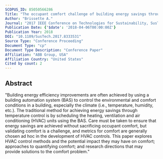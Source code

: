 ```yaml
---
SCOPUS_ID: 85050566286
Title: "The occupant comfort challenge of building energy savings through HVAC control"
Author: "Brissette A."
Journal: "2017 IEEE Conference on Technologies for Sustainability, SusTech 2017"
Publication Date: {'$date': '2018-04-06T00:00:00Z'}
Publication Year: 2018
DOI: "10.1109/SusTech.2017.8333531"
Source Type: "Conference Proceeding"
Document Type: "cp"
Document Type Description: "Conference Paper"
Affiliation: "ABB Group, USA"
Affiliation Country: "United States"
Cited by count: 2
---
```


## Abstract
"Building energy efficiency improvements are often achieved by using a building automation system (BAS) to control the environmental and comfort conditions in a building, especially the climate (i.e., temperature, humidity, etc.). The traditional method for achieving energy savings through temperature control is by scheduling the heating, ventilation and air conditioning (HVAC) units using the BAS. Care must be taken to ensure that energy savings are achieved without sacrificing occupant comfort, but validating comfort is a challenge, and metrics for comfort are generally chosen ad hoc in the development of HVAC controls. This paper explores HVAC control methods and the potential impact they may have on comfort; approaches to quantifying comfort; and research directions that may provide solutions to the comfort problem."
